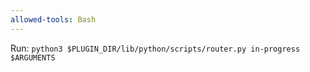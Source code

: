 ```yaml
---
allowed-tools: Bash
---
```


Run: `python3 $PLUGIN_DIR/lib/python/scripts/router.py in-progress $ARGUMENTS`
